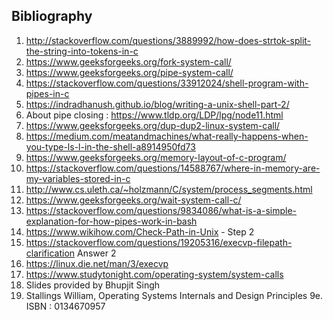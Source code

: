 ## Bibliography

1. http://stackoverflow.com/questions/3889992/how-does-strtok-split-the-string-into-tokens-in-c
2. https://www.geeksforgeeks.org/fork-system-call/
4. https://www.geeksforgeeks.org/pipe-system-call/
5. https://stackoverflow.com/questions/33912024/shell-program-with-pipes-in-c
6. https://indradhanush.github.io/blog/writing-a-unix-shell-part-2/
7. About pipe closing : https://www.tldp.org/LDP/lpg/node11.html
8. https://www.geeksforgeeks.org/dup-dup2-linux-system-call/
9. https://medium.com/meatandmachines/what-really-happens-when-you-type-ls-l-in-the-shell-a8914950fd73
10. https://www.geeksforgeeks.org/memory-layout-of-c-program/
11. https://stackoverflow.com/questions/14588767/where-in-memory-are-my-variables-stored-in-c
12. http://www.cs.uleth.ca/~holzmann/C/system/process_segments.html
13. https://www.geeksforgeeks.org/wait-system-call-c/
14. https://stackoverflow.com/questions/9834086/what-is-a-simple-explanation-for-how-pipes-work-in-bash
15. https://www.wikihow.com/Check-Path-in-Unix - Step 2
16. https://stackoverflow.com/questions/19205316/execvp-filepath-clarification Answer 2
17. https://linux.die.net/man/3/execvp
18. https://www.studytonight.com/operating-system/system-calls
18. Slides provided by Bhupjit Singh 
19. Stallings William, Operating Systems Internals and Design Principles 9e. ISBN : 0134670957
